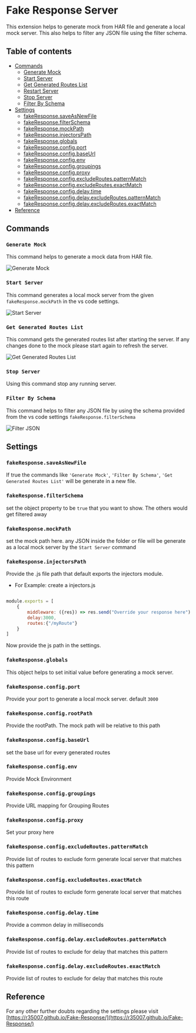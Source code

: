 # Fake Response Server[](#fake-response-server)

This extension helps to generate mock from HAR file and generate a local mock server.
This also helps to filter any JSON file using the filter schema.

## Table of contents

- [Commands](#commands)
  - [Generate Mock](#generate-mock)
  - [Start Server](#start-server)
  - [Get Generated Routes List](#get-generated-routes-list)
  - [Restart Server](#restart-server)
  - [Stop Server](#stop-server)
  - [Filter By Schema](#filter-by-schema)
- [Settings](#settings)
  - [fakeResponse.saveAsNewFile](#fakeresponse.saveasnewfile)
  - [fakeResponse.filterSchema](#fakeresponse.filterschema)
  - [fakeResponse.mockPath](#fakeresponse.mockpath)
  - [fakeResponse.injectorsPath](#fakeresponse.injectorspath)
  - [fakeResponse.globals](#fakeresponse.globals)
  - [fakeResponse.config.port](#fakeresponse.config.port)
  - [fakeResponse.config.baseUrl](#fakeresponse.config.baseurl)
  - [fakeResponse.config.env](#fakeresponse.config.env)
  - [fakeResponse.config.groupings](#fakeresponse.config.groupings)
  - [fakeResponse.config.proxy](#fakeresponse.config.proxy)
  - [fakeResponse.config.excludeRoutes.patternMatch](#fakeresponse.config.excluderoutes.patternmatch)
  - [fakeResponse.config.excludeRoutes.exactMatch](#fakeresponse.config.excluderoutes.exactmatch)
  - [fakeResponse.config.delay.time](#fakeresponse.config.delay.time)
  - [fakeResponse.config.delay.excludeRoutes.patternMatch](#fakeresponse.config.delay.excluderoutes.patternmatch)
  - [fakeResponse.config.delay.excludeRoutes.exactMatch](#fakeresponse.config.delay.excluderoutes.exactmatch)
- [Reference](#reference)

## Commands

### `Generate Mock`

This command helps to generate a mock data from HAR file.

![Generate Mock](https://github.com/R35007/fake-response-server/blob/master/images/generate_mock_preview.gif?raw=true)

### `Start Server`

This command generates a local mock server from the given `fakeResponse.mockPath` in the vs code settings.

![Start Server](https://github.com/R35007/fake-response-server/blob/master/images/start_mock_server_preview.gif?raw=true)

### `Get Generated Routes List`

This command gets the generated routes list after starting the server.
If any changes done to the mock please start again to refresh the server.

![Get Generated Routes List](https://github.com/R35007/fake-response-server/blob/master/images/get_generated_routes_list_preview.gif?raw=true)

### `Stop Server`

Using this command stop any running server.

### `Filter By Schema`

This command helps to filter any JSON file by using the schema provided from the vs code settings `fakeResponse.filterSchema`

![Filter JSON](https://github.com/R35007/fake-response-server/blob/master/images/filter_preview.gif?raw=true)

## Settings

### `fakeResponse.saveAsNewFile`

If true the commands like `'Generate Mock'`, `'Filter By Schema'`, `'Get Generated Routes List'` will be generate in a new file.

### `fakeResponse.filterSchema`

set the object property to be `true` that you want to show. The others would get filtered away

### `fakeResponse.mockPath`

set the mock path here. any JSON inside the folder or file will be generate as a local mock server by the `Start Server` command

### `fakeResponse.injectorsPath`

Provide the .js file path that default exports the injectors module.

- For Example: create a injectors.js

```js

module.exports = [
    {
        middleware: ({res}) => res.send("Override your response here")
        delay:3000,
        routes:{"/myRoute"}
    }
]
```

Now provide the js path in the settings.

### `fakeResponse.globals`

This object helps to set initial value before generating a mock server.

### `fakeResponse.config.port`

Provide your port to generate a local mock server. default `3000`

### `fakeResponse.config.rootPath`

Provide the rootPath. The mock path will be relative to this path

### `fakeResponse.config.baseUrl`

set the base url for every generated routes

### `fakeResponse.config.env`

Provide Mock Environment

### `fakeResponse.config.groupings`

Provide URL mapping for Grouping Routes

### `fakeResponse.config.proxy`

Set your proxy here

### `fakeResponse.config.excludeRoutes.patternMatch`

Provide list of routes to exclude form generate local server that matches this pattern

### `fakeResponse.config.excludeRoutes.exactMatch`

Provide list of routes to exclude form generate local server that matches this route

### `fakeResponse.config.delay.time`

Provide a common delay in milliseconds

### `fakeResponse.config.delay.excludeRoutes.patternMatch`

Provide list of routes to exclude for delay that matches this pattern

### `fakeResponse.config.delay.excludeRoutes.exactMatch`

Provide list of routes to exclude for delay that matches this route

## Reference

For any other further doubts regarding the settings please visit [https://r35007.github.io/Fake-Response/](https://r35007.github.io/Fake-Response/)
